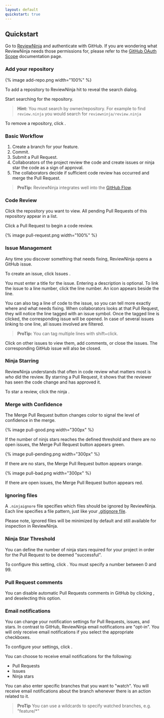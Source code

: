 ```yaml
---
layout: default
quickstart: true
---
```


## Quickstart

Go to <a href="http://app.review.ninja/auth/github" target="_blank">ReviewNinja</a> and authenticate with GitHub. 
If you are wondering what ReviewNinja needs those permissions for, 
please refer to the [GitHub OAuth Scope](/scopes) documentation page.

### Add your repository

{% image add-repo.png width="100%" %}

To add a repository to ReviewNinja hit <i class="fa fa-plus-circle"></i> to reveal the search dialog.

Start searching for the repository.

> **Hint:** You must search by owner/repository. 
> For example to find ``review.ninja`` you would search for ``reviewninja/review.ninja``

To remove a repository, click <i class="fa fa-times"></i>.

### Basic Workflow

  1. Create a branch for your feature.
  2. Commit.
  3. Submit a Pull Request.
  4. Collaborators of the project review the code and create issues or 
     ninja star the code as a sign of approval.
  5. The collaborators decide if sufficient code review has occurred and merge
     the Pull Request.

> **ProTip:** ReviewNinja integrates well into the [GitHub Flow](https://guides.github.com/introduction/flow/index.html).

### Code Review

Click the repository you want to view. All pending Pull Requests of this
repository appear in a list.  

Click a Pull Request to begin a code review.

{% image pull-request.png width="100%" %}

### Issue Management

Any time you discover something that needs fixing, ReviewNinja opens a GitHub
issue. 

To create an issue, click Issues <i class="fa fa-plus"></i>.

You must enter a title for the issue. Entering a description is optional. To
link the issue to a line number, click the line number. An icon <span
class="octicon octicon-issue-opened text-warning"></span> appears beside the
line.

You can also tag a line of code to the issue, so you can tell more exactly
where and what needs fixing. When collaborators looks at that Pull Request,
they will notice the line tagged with an issue symbol. Once the tagged line
is clicked, the corresponding issue will be opened. In case of several issues
linking to one line, all issues involved are filtered.

> **ProTip:** You can tag multiple lines with shift+click.

Click on other issues to view them, add comments, or close the issues. The
corresponding GitHub issue will also be closed.  

### Ninja Starring

ReviewNinja understands that often in code review what matters most is *who*
did the review. By starring a Pull Request, it shows that the reviewer has seen
the code change and has approved it.

To star a review, click the ninja <i class="fa fa-star ng-scope"></i>.

### Merge with Confidence

The Merge Pull Request button changes color to signal the level of confidence
in the merge.

{% image pull-good.png width="300px" %}

If the number of ninjs stars reaches the defined threshold and there are no
open issues, the Merge Pull Request button appears green.  

{% image pull-pending.png width="300px"  %}

If there are no stars, the Merge Pull Request button appears orange.  

{% image pull-bad.png width="300px"  %}

If there are open issues, the Merge Pull Request button appears red.


### Ignoring files

A ``.ninjaignore`` file specifies which files should be ignored by ReviewNinja.
Each line specifies a file pattern, just like your 
[.gitignore file](http://git-scm.com/docs/gitignore).

Please note, ignored files will be minimized by default and still available for 
inspection in ReviewNinja.


### Ninja Star Threshold

You can define the number of ninja stars required for your project in order for
the Pull Request to be deemed "successful".

To configure this setting, click <i class="fa fa-cog"></i>. You must specify a 
number between 0 and 99.


### Pull Request comments

You can disable automatic Pull Requests comments in GitHub by clicking <i class="fa fa-cog"></i>,
and deselecting this option.


### Email notifications

You can change your notification settings for Pull Requests, issues, and stars.
In contrast to GitHub, ReviewNinja email notifications are "opt-in".  You will
only receive email notifications if you select the appropriate checkboxes. 

To configure your settings, click <i class="fa fa-cog"></i>.

You can choose to receive email notifications for the following:

  * Pull Requests
  * Issues
  * Ninja stars

You can also enter specific branches that you want to "watch".  You will
receive email notifications about the branch whenever there is an action
related to it.

> **ProTip** You can use a wildcards to specify watched branches, e.g. "feature/\*"
